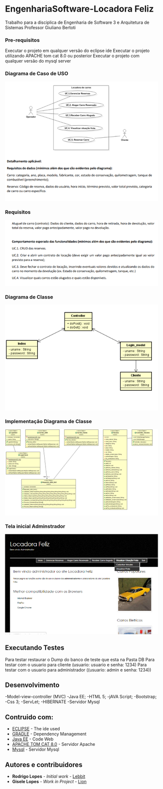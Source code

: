 # EngenhariaSoftware-Locadora Feliz

Trabalho para a disciplica de Engenharia de Software 3 e Arquitetura de Sistemas
Professor Giuliano Bertoti

### Pre-requisitos

Executar o projeto em qualquer versão do eclipse ide
Executar o projeto utilizando APACHE tom cat 8.0 ou posterior
Executar o projeto com qualquer versão do mysql server

### Diagrama de Caso de USO
![alt text](https://github.com/HammerSteinBrain/Locadora/blob/master/diagramaUSO.PNG)

### Requisitos
![alt text](https://github.com/HammerSteinBrain/Locadora/blob/master/requisitos.PNG)

### Diagrama de Classe

![alt text](https://github.com/HammerSteinBrain/Locadora/blob/master/diagrama.PNG)

### Implementação Diagrama de Classe
![alt text](https://github.com/HammerSteinBrain/Locadora/blob/master/DiagramaClasse.png)

### Tela inicial Adminstrador
![alt text](https://github.com/HammerSteinBrain/Locadora/blob/master/LocadoraHomeAdm.png)

## Executando Testes

Para testar restaurar o Dump do banco de teste que esta na Pasta DB
Para testar com o usuario para cliente (usuario: usuario e senha: 1234)
Para testar com o usuario para administrador ((usuario: admin e senha: 1234))

## Desenvolvimento
-Model-view-controller (MVC)
-Java EE;
-HTML 5;
-jAVA Script;
-Bootstrap;
-Css 3;
-ServLet;
-HIBERNATE
-Servidor Mysql

## Contruido com:

* [ECLIPSE](https://www.eclipse.org/webtools/documentation/) - The ide used
* [GRADLE](https://docs.gradle.org/current/userguide/userguide.html) - Dependency Management
* [Java EE](https://javaee.github.io/glassfish/documentation) - Code Web
* [APACHE TOM CAT 8.0](http://tomcat.apache.org/tomcat-8.0-doc/) - Servidor Apache
* [Mysql](https://dev.mysql.com/doc/) - Servidor Mysql

## Autores e contribuidores

* **Rodrigo Lopes** - *Initial work* - [Lebbit](https://github.com/hammersteinbrain)
* **Gisele Lopes** - *Work in Project* - [Lion](https://github.com/giselen)



